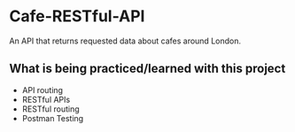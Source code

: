 # Cafe-RESTful-API
An API that returns requested data about cafes around London.

## What is being practiced/learned with this project
<ul>
  <li>API routing</li>
  <li>RESTful APIs</li>
  <li>RESTful routing</li>
  <li>Postman Testing</li>
</ul>

